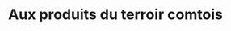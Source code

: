 ---
title: "Aux produits du terroir comtois"
url: /provenchere/aux-produits-du-terroir-comtois/
shop: Lebensmittel
---